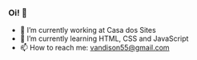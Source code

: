 ### Oi! 👋


- 🔭 I’m currently working at Casa dos Sites
- 🌱 I’m currently learning HTML, CSS and JavaScript
- 📫 How to reach me: vandison55@gmail.com

